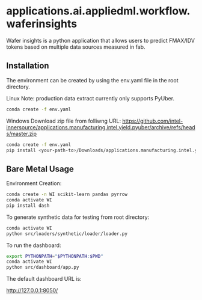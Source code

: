 # applications.ai.appliedml.workflow.waferinsights

Wafer insights is a python application that allows users to predict FMAX/IDV tokens based on multiple data sources measured in fab.

## Installation

The environment can be created by using the env.yaml file in the root directory.

Linux
Note: production data extract currently only supports PyUber.
```bash
conda create -f env.yaml
```

Windows
Download zip file from folliwng URL:
https://github.com/intel-innersource/applications.manufacturing.intel.yield.pyuber/archive/refs/heads/master.zip

```bash
conda create -f env.yaml
pip install <your-path-to>/Downloads/applications.manufacturing.intel.yield.pyuber-master.zip
```

## Bare Metal Usage

Environment Creation:

```bash
conda create -n WI scikit-learn pandas pyrrow
conda activate WI
pip install dash
````

To generate synthetic data for testing from root directory:

```bash
conda activate WI
python src/loaders/synthetic/loader/loader.py
```

To run the dashboard:

```bash
export PYTHONPATH="$PYTHONPATH:$PWD"
conda activate WI
python src/dashboard/app.py
```

The default dashboard URL is:

http://127.0.0.1:8050/


